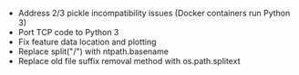 - Address 2/3 pickle incompatibility issues (Docker containers run Python 3)
- Port TCP code to Python 3
- Fix feature data location and plotting
- Replace split("/") with ntpath.basename
- Replace old file suffix removal method with os.path.splitext
